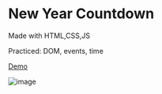 # New Year Countdown
Made with HTML,CSS,JS

Practiced: DOM, events, time

<a href="https://new-year-countdown-zeta.vercel.app/">Demo</a>

![image](https://user-images.githubusercontent.com/105713758/201491654-4f763e1a-e565-4c67-9dda-c3d41f374a2a.png)



